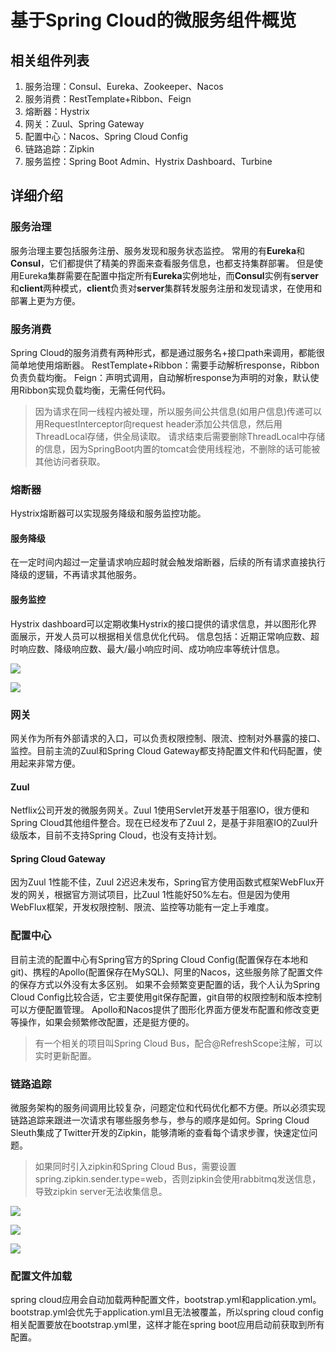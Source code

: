 # 基于Spring Cloud的微服务组件概览

## 相关组件列表

1. 服务治理：Consul、Eureka、Zookeeper、Nacos
2. 服务消费：RestTemplate+Ribbon、Feign
3. 熔断器：Hystrix
4. 网关：Zuul、Spring Gateway
5. 配置中心：Nacos、Spring Cloud Config
6. 链路追踪：Zipkin
7. 服务监控：Spring Boot Admin、Hystrix Dashboard、Turbine

## 详细介绍

### 服务治理

服务治理主要包括服务注册、服务发现和服务状态监控。
常用的有**Eureka**和**Consul**，它们都提供了精美的界面来查看服务信息，也都支持集群部署。
但是使用Eureka集群需要在配置中指定所有**Eureka**实例地址，而**Consul**实例有**server**和**client**两种模式，**client**负责对**server**集群转发服务注册和发现请求，在使用和部署上更为方便。

### 服务消费

Spring Cloud的服务消费有两种形式，都是通过服务名+接口path来调用，都能很简单地使用熔断器。
RestTemplate+Ribbon：需要手动解析response，Ribbon负责负载均衡。
Feign：声明式调用，自动解析response为声明的对象，默认使用Ribbon实现负载均衡，无需任何代码。

> 因为请求在同一线程内被处理，所以服务间公共信息(如用户信息)传递可以用RequestInterceptor向request header添加公共信息，然后用ThreadLocal存储，供全局读取。
> 请求结束后需要删除ThreadLocal中存储的信息，因为SpringBoot内置的tomcat会使用线程池，不删除的话可能被其他访问者获取。

### 熔断器

Hystrix熔断器可以实现服务降级和服务监控功能。

#### 服务降级

在一定时间内超过一定量请求响应超时就会触发熔断器，后续的所有请求直接执行降级的逻辑，不再请求其他服务。

#### 服务监控

Hystrix dashboard可以定期收集Hystrix的接口提供的请求信息，并以图形化界面展示，开发人员可以根据相关信息优化代码。
信息包括：近期正常响应数、超时响应数、降级响应数、最大/最小响应时间、成功响应率等统计信息。

![](https://miro.medium.com/max/1280/0*3-rQw1wkj-Zs5WHH.png)

![](https://lh6.googleusercontent.com/NXJRK08UXGovWbRx3-ffEJg4YWhx12k2Xet0bnu7NU5Pm9gq3yHcu_jLY8GRXmxh79YjTtg5dNUEAgZsdNVOa3pygc3ubX2XgEKur2oZEtQcmQ3Yh20)

### 网关

网关作为所有外部请求的入口，可以负责权限控制、限流、控制对外暴露的接口、监控。目前主流的Zuul和Spring Cloud Gateway都支持配置文件和代码配置，使用起来非常方便。

#### Zuul

Netflix公司开发的微服务网关。Zuul 1使用Servlet开发基于阻塞IO，很方便和Spring Cloud其他组件整合。现在已经发布了Zuul 2，是基于非阻塞IO的Zuul升级版本，目前不支持Spring Cloud，也没有支持计划。

#### Spring Cloud Gateway

因为Zuul 1性能不佳，Zuul 2迟迟未发布，Spring官方使用函数式框架WebFlux开发的网关，根据官方测试项目，比Zuul 1性能好50%左右。但是因为使用WebFlux框架，开发权限控制、限流、监控等功能有一定上手难度。

### 配置中心

目前主流的配置中心有Spring官方的Spring Cloud Config(配置保存在本地和git)、携程的Apollo(配置保存在MySQL)、阿里的Nacos，这些服务除了配置文件的保存方式以外没有太多区别。
如果不会频繁变更配置的话，我个人认为Spring Cloud Config比较合适，它主要使用git保存配置，git自带的权限控制和版本控制可以方便配置管理。
Apollo和Nacos提供了图形化界面方便发布配置和修改变更等操作，如果会频繁修改配置，还是挺方便的。

> 有一个相关的项目叫Spring Cloud Bus，配合@RefreshScope注解，可以实时更新配置。

### 链路追踪

微服务架构的服务间调用比较复杂，问题定位和代码优化都不方便。所以必须实现链路追踪来跟进一次请求有哪些服务参与，参与的顺序是如何。Spring Cloud Sleuth集成了Twitter开发的Zipkin，能够清晰的查看每个请求步骤，快速定位问题。
> 如果同时引入zipkin和Spring Cloud Bus，需要设置spring.zipkin.sender.type=web，否则zipkin会使用rabbitmq发送信息，导致zipkin server无法收集信息。

![](https://i.bmp.ovh/imgs/2019/07/c3f55f396d18fcf6.png)

![](https://i.bmp.ovh/imgs/2019/07/26aea81409d6ffe4.png)

![](https://i.bmp.ovh/imgs/2019/07/8b6a749c11613ece.png)

### 配置文件加载

spring cloud应用会自动加载两种配置文件，bootstrap.yml和application.yml。
bootstrap.yml会优先于application.yml且无法被覆盖，所以spring cloud config相关配置要放在bootstrap.yml里，这样才能在spring boot应用启动前获取到所有配置。


